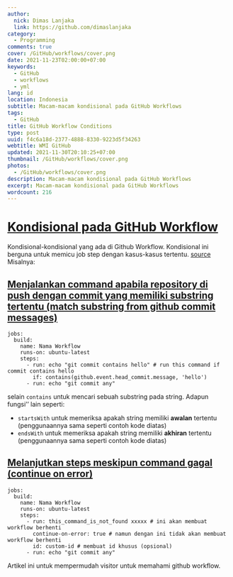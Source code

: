 ```yaml
---
author:
  nick: Dimas Lanjaka
  link: https://github.com/dimaslanjaka
category:
  - Programming
comments: true
cover: /GitHub/workflows/cover.png
date: 2021-11-23T02:00:00+07:00
keywords:
  - GitHub
  - workflows
  - yml
lang: id
location: Indonesia
subtitle: Macam-macam kondisional pada GitHub Workflows
tags:
  - GitHub
title: GitHub Workflow Conditions
type: post
uuid: f4c6a18d-2377-4888-8330-9223d5f34263
webtitle: WMI GitHub
updated: 2021-11-30T20:10:25+07:00
thumbnail: /GitHub/workflows/cover.png
photos:
  - /GitHub/workflows/cover.png
description: Macam-macam kondisional pada GitHub Workflows
excerpt: Macam-macam kondisional pada GitHub Workflows
wordcount: 216
---
```


<h1 id="kondisional-pada-git-hub-workflow" tabindex="-1"><a class="header-anchor" href="#kondisional-pada-git-hub-workflow">Kondisional pada GitHub Workflow</a></h1>
<p>Kondisional-kondisional yang ada di Github Workflow. Kondisional ini berguna untuk memicu job step dengan kasus-kasus tertentu. <a href="//webmanajemen.com/page/safelink.html?url=aHR0cHM6Ly9kb2NzLmdpdGh1Yi5jb20vZW4vYWN0aW9ucy9sZWFybi1naXRodWItYWN0aW9ucy9leHByZXNzaW9ucw==" target="_blank" rel="nofollow noopener">source</a> Misalnya:</p>
<h2 id="menjalankan-command-apabila-repository-di-push-dengan-commit-yang-memiliki-substring-tertentu-match-substring-from-github-commit-messages" tabindex="-1"><a class="header-anchor" href="#menjalankan-command-apabila-repository-di-push-dengan-commit-yang-memiliki-substring-tertentu-match-substring-from-github-commit-messages">Menjalankan command apabila repository di push dengan commit yang memiliki substring tertentu (match substring from github commit messages)</a></h2>
<pre><code class="language-yaml">jobs:
  build:
    name: Nama Workflow
    runs-on: ubuntu-latest
    steps:
      - run: echo &quot;git commit contains hello&quot; # run this command if commit contains hello
        if: contains(github.event.head_commit.message, 'hello')
      - run: echo &quot;git commit any&quot;
</code></pre>
<p>selain <code>contains</code> untuk mencari sebuah substring pada string. Adapun fungsi’’ lain seperti:</p>
<ul>
<li><code>startsWith</code> untuk memeriksa apakah string memiliki <strong>awalan</strong> tertentu (penggunaannya sama seperti contoh kode diatas)</li>
<li><code>endsWith</code> untuk memeriksa apakah string memiliki <strong>akhiran</strong> tertentu (penggunaannya sama seperti contoh kode diatas)</li>
</ul>
<h2 id="melanjutkan-steps-meskipun-command-gagal-continue-on-error" tabindex="-1"><a class="header-anchor" href="#melanjutkan-steps-meskipun-command-gagal-continue-on-error">Melanjutkan steps meskipun command gagal (continue on error)</a></h2>
<pre><code class="language-yaml">jobs:
  build:
    name: Nama Workflow
    runs-on: ubuntu-latest
    steps:
      - run: this_command_is_not_found xxxxx # ini akan membuat workflow berhenti
        continue-on-error: true # namun dengan ini tidak akan membuat workflow berhenti
        id: custom-id # membuat id khusus (opsional)
      - run: echo &quot;git commit any&quot;
</code></pre>
<p>Artikel ini untuk mempermudah visitor untuk memahami github workflow.</p>
